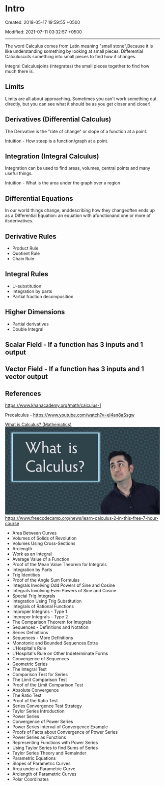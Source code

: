 # Intro

Created: 2018-05-17 19:59:55 +0500

Modified: 2021-07-11 03:32:57 +0500

---

The word Calculus comes from Latin meaning "small stone",Because it is like understanding something by looking at small pieces.
Differential Calculuscuts something into small pieces to find how it changes.

Integral Calculusjoins (integrates) the small pieces together to find how much there is.
## Limits

Limits are all about approaching. Sometimes you can't work something out directly, but you can see what it should be as you get closer and closer!
## Derivatives (Differential Calculus)

The Derivative is the "rate of change" or slope of a function at a point.

Intuition - How steep is a function/graph at a point.
## Integration (Integral Calculus)

Integration can be used to find areas, volumes, central points and many useful things.

Intuition - What is the area under the graph over a region
## Differential Equations

In our world things change, anddescribing how they changeoften ends up as a Differential Equation: an equation with afunctionand one or more of itsderivatives.
## Derivative Rules
-   Product Rule
-   Quotient Rule
-   Chain Rule
## Integral Rules
-   U-substitution
-   Integration by parts
-   Partial fraction decomposition
## Higher Dimensions
-   Partial derivatives
-   Double Integral
## Scalar Field - If a function has 3 inputs and 1 output

## Vector Field - If a function has 3 inputs and 1 vector output
## References

<https://www.khanacademy.org/math/calculus-1>

Precalculus - <https://www.youtube.com/watch?v=eI4an8aSsgw>

[What is Calculus? (Mathematics)](https://www.youtube.com/watch?v=w3GV9pumczQ)
![image](media/Intro-image1.jpg)
<https://www.freecodecamp.org/news/learn-calculus-2-in-this-free-7-hour-course>
-   Area Between Curves
-   Volumes of Solids of Revolution
-   Volumes Using Cross-Sections
-   Arclength
-   Work as an Integral
-   Average Value of a Function
-   Proof of the Mean Value Theorem for Integrals
-   Integration by Parts
-   Trig Identities
-   Proof of the Angle Sum Formulas
-   Integrals Involving Odd Powers of Sine and Cosine
-   Integrals Involving Even Powers of Sine and Cosine
-   Special Trig Integrals
-   Integration Using Trig Substitution
-   Integrals of Rational Functions
-   Improper Integrals - Type 1
-   Improper Integrals - Type 2
-   The Comparison Theorem for Integrals
-   Sequences - Definitions and Notation
-   Series Definitions
-   Sequences - More Definitions
-   Monotonic and Bounded Sequences Extra
-   L'Hospital's Rule
-   L'Hospital's Rule on Other Indeterminate Forms
-   Convergence of Sequences
-   Geometric Series
-   The Integral Test
-   Comparison Test for Series
-   The Limit Comparison Test
-   Proof of the Limit Comparison Test
-   Absolute Convergence
-   The Ratio Test
-   Proof of the Ratio Test
-   Series Convergence Test Strategy
-   Taylor Series Introduction
-   Power Series
-   Convergence of Power Series
-   Power Series Interval of Convergence Example
-   Proofs of Facts about Convergence of Power Series
-   Power Series as Functions
-   Representing Functions with Power Series
-   Using Taylor Series to find Sums of Series
-   Taylor Series Theory and Remainder
-   Parametric Equations
-   Slopes of Parametric Curves
-   Area under a Parametric Curve
-   Arclength of Parametric Curves
-   Polar Coordinates

